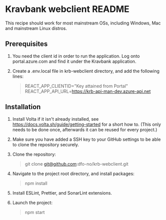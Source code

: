 # Kravbank webclient README

This recipe should work for most mainstream OSs, including Windows, Mac and mainstream Linux distros.

## Prerequisites

1. You need the client id in order to run the application. Log onto portal.azure.com and find it under the Kravbank
   application.
2. Create a .env.local file in krb-webclient directory, and add the following lines:

   > REACT_APP_CLIENTID="Key attained from Portal"
   > REACT_APP_API_URL=https://krb-api-man-dev.azure-api.net

## Installation

1. Install Volta if it isn't already installed, see https://docs.volta.sh/guide/getting-started for a short how to. (This
   only needs to be done once, afterwards it can be reused for every project.)
2. Make sure you have added a SSH key to your GitHub settings to be able to clone the repository securely.
3. Clone the repository:

   > git clone git@github.com:dfo-no/krb-webclient.git

4. Navigate to the project root directory, and install packages:

   > npm install

5. Install ESLint, Prettier, and SonarLint extensions.
6. Launch the project:

   > npm start
